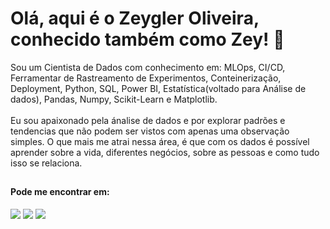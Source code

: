 # Olá, aqui é o Zeygler Oliveira, conhecido também como Zey! :wave:<br>

Sou um Cientista de Dados com conhecimento em: MLOps, CI/CD, Ferramentar de Rastreamento de Experimentos, Conteinerização, Deployment, Python, SQL, Power BI, Estatística(voltado para Análise de dados), Pandas, Numpy, Scikit-Learn e Matplotlib.<br>
<br>
Eu sou apaixonado pela ánalise de dados e por explorar padrões e tendencias que não podem ser vistos com apenas uma observação simples. O que mais me atrai nessa área, é que com os dados é possível aprender sobre a vida, diferentes negócios, sobre as pessoas e como tudo isso se relaciona.

##

#### Pode me encontrar em:

<div style="display: inline-block"> 
  <a href="https://www.linkedin.com/in/zeygler-oliveira-a021a92a4/" target="_blank"><img src="https://img.shields.io/badge/-LinkedIn-%230077B5?style=for-the-badge&logo=linkedin&logoColor=white" target="_blank"></a> 
  <a href="https://medium.com/@zeyglerdasilva" target="_blank"><img src="https://img.shields.io/badge/Medium-12100E?style=for-the-badge&logo=medium&logoColor=white" target="_blank"></a>
  <a href = "mailto:zeyglerdasilva[at]gmail.com"><img src="https://img.shields.io/badge/Gmail-D14836?style=for-the-badge&logo=gmail&logoColor=white" target="_blank"></a>
</div>
